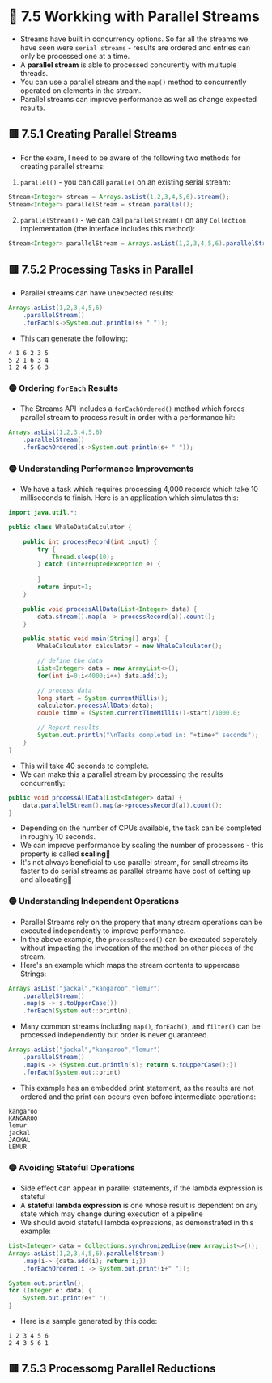 <link href="../../styles.css" rel="stylesheet"></link>

# 🧠 7.5 Workking with Parallel Streams
* Streams have built in concurrency options. So far all the streams we have seen were `serial streams` - results are ordered and entries can only be processed one at a time.
* A **parallel stream** is able to processed concurently with multuple threads.
* You can use a parallel stream and the `map()` method to concurrently operated on elements in the stream.
* Parallel streams can improve performance as well as change expected results.

## 🟥 7.5.1 Creating Parallel Streams
* For the exam, I need to be aware of the following two methods for creating parallel streams:
1) `parallel()` - you can call `parallel` on an existing serial stream:
```java
Stream<Integer> stream = Arrays.asList(1,2,3,4,5,6).stream();
Stream<Integer> parallelStream = stream.parallel();
```
2) `parallelStream()` - we can call `parallelStream()` on any `Collection` implementation (the interface includes this method):
```java
Stream<Integer> parallelStream = Arrays.asList(1,2,3,4,5,6).parallelStream();
```

## 🟥 7.5.2 Processing Tasks in Parallel

* Parallel streams can have unexpected results:
```java
Arrays.asList(1,2,3,4,5,6)
    .parallelStream()
    .forEach(s->System.out.println(s+ " "));
```
* This can generate the following:
```
4 1 6 2 3 5
5 2 1 6 3 4
1 2 4 5 6 3
```

### 🟡 Ordering `forEach` Results
* The Streams API includes a `forEachOrdered()` method which forces parallel stream to process result in order with a performance hit:
```java
Arrays.asList(1,2,3,4,5,6)
    .parallelStream()
    .forEachOrdered(s->System.out.println(s+ " "));
```

### 🟡 Understanding Performance Improvements
* We have a task which requires processing 4,000 records which take 10 milliseconds to finish. Here is an application which simulates this:
```java
import java.util.*;

public class WhaleDataCalculator {

    public int processRecord(int input) {
        try {
            Thread.sleep(10);
        } catch (InterruptedException e) {
            
        }
        return input+1;
    }

    public void processAllData(List<Integer> data) {
        data.stream().map(a -> processRecord(a)).count();
    }

    public static void main(String[] args) {
        WhaleCalculator calculator = new WhaleCalculator();

        // define the data
        List<Integer> data = new ArrayList<>();
        for(int i=0;i<4000;i++) data.add(i);

        // process data
        long start = System.currentMillis();
        calculator.processAllData(data);
        double time = (System.currentTimeMillis()-start)/1000.0;

        // Report results
        System.out.println("\nTasks completed in: "+time+" seconds");
    }
}
```
* This will take 40 seconds to complete.
* We can make this a parallel stream by processing the results concurrently:
```java
public void processAllData(List<Integer> data) {
    data.parallelStream().map(a->processRecord(a)).count();
}
```
* Depending on the number of CPUs available, the task can be completed in roughly 10 seconds.
* We can improve performance by scaling the number of processors - this property is called **scaling**🎃
* It's not always beneficial to use parallel stream, for small streams its faster to do serial streams as parallel streams have cost of setting up and allocating🫰

### 🟡 Understanding Independent Operations
* Parallel Streams rely on the propery that many stream operations can be executed independently to improve performance.
* In the above example, the `processRecord()` can be executed seperately without impacting the invocation of the method on other pieces of the stream.
* Here's an example which maps the stream contents to uppercase Strings:
```java
Arrays.asList("jackal","kangaroo","lemur")
    .parallelStream()
    .map(s -> s.toUpperCase())
    .forEach(System.out::println);
```
* Many common streams including `map()`, `forEach()`, and `filter()` can be processed independently but order is never guaranteed.
```java
Arrays.asList("jackal","kangaroo","lemur")
    .parallelStream()
    .map(s -> {System.out.println(s); return s.toUpperCase();})
    .forEach(System.out::print)
```
* This example has an embedded print statement, as the results are not ordered and the print can occurs even before intermediate operations:
```
kangaroo
KANGAROO
lemur
jackal
JACKAL
LEMUR
```

### 🟡 Avoiding Stateful Operations
* Side effect can appear in parallel statements, if the lambda expression is stateful
* A **stateful lambda expression** is one whose result is dependent on any state which may change during execution of a pipeline
* We should avoid stateful lambda expressions, as demonstrated in this example:
```java
List<Integer> data = Collections.synchronizedLise(new ArrayList<>());
Arrays.asList(1,2,3,4,5,6).parallelStream()
    .map(i-> {data.add(i); return i;})
    .forEachOrdered(i -> System.out.print(i+" "));

System.out.println();
for (Integer e: data) {
    System.out.print(e+" ");
}
```
* Here is a sample generated by this code:
```
1 2 3 4 5 6
2 4 3 5 6 1
```

## 🟥 7.5.3 Processomg Parallel Reductions

